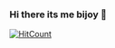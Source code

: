 ### Hi there its me bijoy 👋
[![HitCount](http://hits.dwyl.com/hasan225/hasan225.svg)](http://hits.dwyl.com/hasan225/hasan225)

<!--
**hasan225/hasan225** is a ✨ _special_ ✨ repository because its `README.md` (this file) appears on your GitHub profile.

Here are some ideas to get you started:

- 🔭 I’m currently working on ...fiverr
- 🌱 I’m currently learning ...js
- 👯 I’m looking to collaborate on ...freelancer
- 🤔 I’m looking for help with ...coding problems
- 💬 Ask me about ...anything
- 📫 How to reach me: ...(uzumakibijoy2017@gmail.com)
- 😄 Pronouns: ...
- ⚡ Fun fact: ...challenging myself
-->
